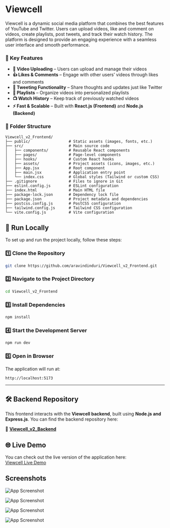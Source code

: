 
# Viewcell


Viewcell is a dynamic social media platform that combines the best features of YouTube and Twitter. Users can upload videos, like and comment on videos, create playlists, post tweets, and track their watch history. The platform is designed to provide an engaging experience with a seamless user interface and smooth performance.


### 🚀 Key Features  

- **🚀 Video Uploading** – Users can upload and manage their videos  
- **👍 Likes & Comments** – Engage with other users’ videos through likes and comments  
- **📜 Tweeting Functionality** – Share thoughts and updates just like Twitter  
- **🎵 Playlists** – Organize videos into personalized playlists  
- **📺 Watch History** – Keep track of previously watched videos  
- **⚡ Fast & Scalable** – Built with **React.js (Frontend)** and **Node.js (Backend)**  


### 📂 Folder Structure

```plaintext
Viewcell_v2_Frontend/
├── public/                 # Static assets (images, fonts, etc.)
├── src/                    # Main source code
│   ├── components/         # Reusable React components
│   ├── pages/              # Page-level components
│   ├── hooks/              # Custom React hooks
│   ├── assets/             # Project assets (icons, images, etc.)
│   ├── App.jsx             # Root component
│   ├── main.jsx            # Application entry point
│   └── index.css           # Global styles (Tailwind or custom CSS)
├── .gitignore              # Files to ignore in Git
├── eslint.config.js        # ESLint configuration
├── index.html              # Main HTML file
├── package-lock.json       # Dependency lock file
├── package.json            # Project metadata and dependencies
├── postcss.config.js       # PostCSS configuration
├── tailwind.config.js      # Tailwind CSS configuration
└── vite.config.js          # Vite configuration

```

## 🚀 Run Locally

To set up and run the project locally, follow these steps:

### 1️⃣ Clone the Repository
```sh
git clone https://github.com/aravindinduri/Viewcell_v2_Frontend.git
```

### 2️⃣ Navigate to the Project Directory
```sh
cd Viewcell_v2_Frontend
```

### 3️⃣ Install Dependencies
```sh
npm install
```

### 4️⃣ Start the Development Server
```sh
npm run dev
```

### 5️⃣ Open in Browser  
The application will run at:  
```
http://localhost:5173
```

---  

## 🛠 Backend Repository  

This frontend interacts with the **Viewcell backend**, built using **Node.js and Express.js**. You can find the backend repository here:  

🔗 **[Viewcell_v2_Backend](https://github.com/aravindinduri/Viewcell_v2_Backend)**  
## 🌐 Live Demo

You can check out the live version of the application here:  
[Viewcell Live Demo](https://viewcell.onrender.com)  

## Screenshots

![App Screenshot](https://i.ibb.co/KxCGLTVt/Screenshot-from-2025-02-03-15-14-51.png)

![App Screenshot](https://i.ibb.co/svMLF09K/Screenshot-from-2025-02-03-15-16-42.png)


![App Screenshot](https://i.ibb.co/hFc0WVCS/Screenshot-from-2025-02-03-15-18-30.png)

![App Screenshot](https://i.ibb.co/Rk8VkySd/Screenshot-from-2025-02-03-15-20-42.png)